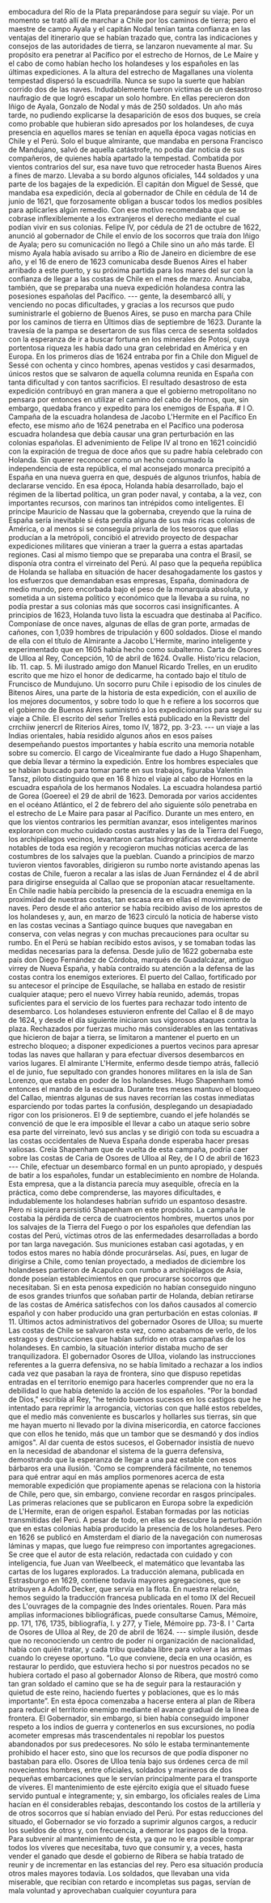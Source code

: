 embocadura del Río de la Plata preparándose para seguir su viaje. Por un momento se trató allí de marchar a Chile por los caminos de tierra; pero el maestre de campo Ayala y el capitán Nodal tenían tanta confianza en las ventajas del itinerario que se habían trazado que, contra las indicaciones y consejos de las autoridades de tierra, se lanzaron nuevamente al mar. Su propósito era penetrar al Pacífico por el estrecho de Hornos, de Le Maire y el cabo de como habían hecho los holandeses y los españoles en las últimas expediciones. A la altura del estrecho de Magallanes una violenta tempestad dispersó la escuadrilla. Nunca se supo la suerte que habían corrido dos de las naves. Indudablemente fueron víctimas de un desastroso naufragio de que logró escapar un solo hombre. En ellas perecieron don Iñigo de Ayala, Gonzalo de Nodal y más de 250 soldados. Un año más tarde, no pudiendo explicarse la desaparición de esos dos buques, se creía como probable que hubieran sido apresados por los holandeses, de cuya presencia en aquellos mares se tenían en aquella época vagas noticias en Chile y el Perú. Solo el buque almirante, que mandaba en persona Francisco de Mandujano, salvó de aquella catástrofe, no podía dar noticia de sus compañeros, de quienes había apartado la tempestad. Combatida por vientos contrarios del sur, esa nave tuvo que retroceder hasta Buenos Aires a fines de marzo. Llevaba a su bordo algunos oficiales, 144 soldados y una parte de los bagajes de la expedición. El capitán don Miguel de Sessé, que mandaba esa expedición, decía al gobernador de Chile en cédula de 14 de junio de 1621, que forzosamente obligan a buscar todos los medios posibles para aplicarles algún remedio. Con ese motivo recomendaba que se cobrase inflexiblemente a los extranjeros el derecho mediante el cual podían vivir en sus colonias. Felipe IV, por cédula de 21 de octubre de 1622, anunció al gobernador de Chile el envío de los socorros que traía don Iñigo de Ayala; pero su comunicación no llegó a Chile sino un año más tarde. El mismo Ayala había avisado su arribo a Rio de Janeiro en diciembre de ese año, y el 16 de enero de 1623 comunicaba desde Buenos Aires el haber arribado a este puerto, y su próxima partida para los mares del sur con la confianza de llegar a las costas de Chile en el mes de marzo. Anunciaba, también, que se preparaba una nueva expedición holandesa contra las posesiones españolas del Pacífico. --- gente, la desembarcó allí, y venciendo no pocas dificultades, y gracias a los recursos que pudo suministrarle el gobierno de Buenos Aires, se puso en marcha para Chile por los caminos de tierra en Últimos días de septiembre de 1623. Durante la travesía de la pampa se desertaron de sus filas cerca de sesenta soldados con la esperanza de ir a buscar fortuna en los minerales de Potosí, cuya portentosa riqueza les había dado una gran celebridad en América y en Europa. En los primeros días de 1624 entraba por fin a Chile don Miguel de Sessé con ochenta y cinco hombres, apenas vestidos y casi desarmados, únicos restos que se salvaron de aquella columna reunida en España con tanta dificultad y con tantos sacrificios. El resultado desastroso de esta expedición contribuyó en gran manera a que el gobierno metropolitano no pensara por entonces en utilizar el camino del cabo de Hornos, que, sin embargo, quedaba franco y expedito para los enemigos de España. # I O. Campaña de la escuadra holandesa de Jacobo L'Hermite en el Pacífico En efecto, ese mismo año de 1624 penetraba en el Pacífico una poderosa escuadra holandesa que debía causar una gran perturbación en las colonias españolas. El advenimiento de Felipe IV al trono en 1621 coincidió con la expiración de tregua de doce años que su padre había celebrado con Holanda. Sin querer reconocer como un hecho consumado la independencia de esta república, el mal aconsejado monarca precipitó a España en una nueva guerra en que, después de algunos triunfos, había de declararse vencido. En esa época, Holanda había desarrollado, bajo el régimen de la libertad política, un gran poder naval, y contaba, a la vez, con importantes recursos, con marinos tan intrépidos como inteligentes. El príncipe Mauricio de Nassau que la gobernaba, creyendo que la ruina de España sería inevitable si ésta perdía alguna de sus más ricas colonias de América, o al menos si se conseguía privarla de los tesoros que ellas producían a la metrópoli, concibió el atrevido proyecto de despachar expediciones militares que vinieran a traer la guerra a estas apartadas regiones. Casi al mismo tiempo que se preparaba una contra el Brasil, se disponía otra contra el virreinato del Perú. Al paso que la pequeña república de Holanda se hallaba en situación de hacer desahogadamente los gastos y los esfuerzos que demandaban esas empresas, España, dominadora de medio mundo, pero encorbada bajo el peso de la monarquía absoluta, y sometida a un sistema político y económico que la llevaba a su ruina, no podía prestar a sus colonias más que socorros casi insignificantes. A principios de 1623, Holanda tuvo lista la escuadra que destinaba al Pacífico. Componíase de once naves, algunas de ellas de gran porte, armadas de cañones, con 1,039 hombres de tripulación y 600 soldados. Diose el mando de ella con el título de Almirante a Jacobo L'Hermite, marino inteligente y experimentado que en 1605 había hecho como subalterno. Carta de Osores de Ulloa al Rey, Concepción, 10 de abril de 1624. Ovalle. Histo'ricu relacion, lib. 11. cap. 5. Mi ilustrado amigo don Manuel Ricardo Trelles, en un erudito escrito que me hizo el honor de dedicarme, ha contado bajo el título de Fruncisco de Mundujuno. Un socorro puru Chile i episodio de los cinules de Bitenos Aires, una parte de la historia de esta expedición, con el auxilio de los mejores documentos, y sobre todo lo que h e refiere a los socorros que el gobierno de Buenos Aires suministró a los expedicionarios para seguir su viaje a Chile. El escrito del señor Trelles está publicado en la Revisttr del crrchiiw jenercrl de Riterios Aires, tomo IV, 1872, pp. 3-23. --- un viaje a las Indias orientales, había residido algunos años en esos países desempeñando puestos importantes y había escrito una memoria notable sobre su comercio. El cargo de Vicealmirante fue dado a Hugo Shapenham, que debía llevar a término la expedición. Entre los hombres especiales que se habían buscado para tomar parte en sus trabajos, figuraba Valentín Tansz, piloto distinguido que en 16 8 hizo el viaje al cabo de Hornos en la escuadra española de los hermanos Nodales. La escuadra holandesa partió de Gorea (Goeree) el 29 de abril de 1623. Demorada por varios accidentes en el océano Atlántico, el 2 de febrero del año siguiente sólo penetraba en el estrecho de Le Maire para pasar al Pacífico. Durante un mes entero, en que los vientos contrarios les permitían avanzar, esos inteligentes marinos exploraron con mucho cuidado costas australes y las de la Tierra del Fuego, los archipiélagos vecinos, levantaron cartas hidrográficas verdaderamente notables de toda esa región y recogieron muchas noticias acerca de las costumbres de los salvajes que la pueblan. Cuando a principios de marzo tuvieron vientos favorables, dirigieron su rumbo norte avistando apenas las costas de Chile, fueron a recalar a las islas de Juan Fernández el 4 de abril para dirigirse enseguida al Callao que se proponían atacar resueltamente. En Chile nadie había percibido la presencia de la escuadra enemiga en la proximidad de nuestras costas, tan escasa era en ellas el movimiento de naves. Pero desde el año anterior se había recibido aviso de los aprestos de los holandeses y, aun, en marzo de 1623 circuló la noticia de haberse visto en las costas vecinas a Santiago quince buques que navegaban en conserva, con velas negras y con muchas precauciones para ocultar su rumbo. En el Perú se habían recibido estos avisos, y se tomaban todas las medidas necesarias para la defensa. Desde julio de 1622 gobernaba este país don Diego Fernández de Córdoba, marqués de Guadalcázar, antiguo virrey de Nueva España, y había contraído su atención a la defensa de las costas contra los enemigos exteriores. El puerto del Callao, fortificado por su antecesor el príncipe de Esquilache, se hallaba en estado de resistir cualquier ataque; pero el nuevo Virrey había reunido, además, tropas suficientes para el servicio de los fuertes para rechazar todo intento de desembarco. Los holandeses estuvieron enfrente del Callao el 8 de mayo de 1624, y desde el día siguiente iniciaron sus vigorosos ataques contra la plaza. Rechazados por fuerzas mucho más considerables en las tentativas que hicieron de bajar a tierra, se limitaron a mantener el puerto en un estrecho bloqueo; a disponer expediciones a puertos vecinos para apresar todas las naves que hallaran y para efectuar diversos desembarcos en varios lugares. El almirante L'Hermite, enfermo desde tiempo atrás, falleció el de junio, fue sepultado con grandes honores militares en la isla de San Lorenzo, que estaba en poder de los holandeses. Hugo Shapenham tomó entonces el mando de la escuadra. Durante tres meses mantuvo el bloqueo del Callao, mientras algunas de sus naves recorrían las costas inmediatas esparciendo por todas partes la confusión, desplegando un desapiadado rigor con los prisioneros. El 9 de septiembre, cuando el jefe holandés se convenció de que le era imposible el llevar a cabo un ataque serio sobre esa parte del virreinato, levó sus anclas y se dirigió con toda su escuadra a las costas occidentales de Nueva España donde esperaba hacer presas valiosas. Creía Shapenham que de vuelta de esta campaña, podría caer sobre las costas de Caria de Osores de Ulloa al Rey, de I O de abril de 1623 --- Chile, efectuar un desembarco formal en un punto apropiado, y después de batir a los españoles, fundar un establecimiento en nombre de Holanda. Esta empresa, que a la distancia parecía muy asequible, ofrecía en la práctica, como debe comprenderse, las mayores dificultades, e indudablemente los holandeses habrían sufrido un espantoso desastre. Pero ni siquiera persistió Shapenham en este propósito. La campaña le costaba la pérdida de cerca de cuatrocientos hombres, muertos unos por los salvajes de la Tierra del Fuego o por los españoles que defendían las costas del Perú, víctimas otros de las enfermedades desarrolladas a bordo por tan larga navegación. Sus municiones estaban casi agotadas, y en todos estos mares no había dónde procurárselas. Así, pues, en lugar de dirigirse a Chile, como tenían proyectado, a mediados de diciembre los holandeses partieron de Acapulco con rumbo a archipiélagos de Asia, donde poseían establecimientos en que procurarse socorros que necesitaban. Si en esta penosa expedición no habían conseguido ninguno de esos grandes triunfos que soñaban partir de Holanda, debían retirarse de las costas de América satisfechos con los daños causados al comercio español y con haber producido una gran perturbación en estas colonias. # 11. Últimos actos administrativos del gobernador Osores de Ulloa; su muerte Las costas de Chile se salvaron esta vez, como acabamos de verlo, de los estragos y destrucciones que habían sufrido en otras campañas de los holandeses. En cambio, la situación interior distaba mucho de ser tranquilizadora. El gobernador Osores de Ulloa, violando las instrucciones referentes a la guerra defensiva, no se había limitado a rechazar a los indios cada vez que pasaban la raya de frontera, sino que dispuso repetidas entradas en el territorio enemigo para hacerles comprender que no era la debilidad lo que había detenido la acción de los españoles. "Por la bondad de Dios," escribía al Rey, "he tenido buenos sucesos en los castigos que he intentado para reprimir la arrogancia, victorias con que hallé estos rebeldes, que el medio más conveniente es buscarlos y hollarles sus tierras, sin que me hayan muerto ni llevado por la divina misericordia, en catorce facciones que con ellos he tenido, más que un tambor que se desmandó y dos indios amigos". Al dar cuenta de estos sucesos, el Gobernador insistía de nuevo en la necesidad de abandonar el sistema de la guerra defensiva, demostrando que la esperanza de llegar a una paz estable con esos bárbaros era una ilusión. 'Como se comprenderá fácilmente, no tenemos para qué entrar aquí en más amplios pormenores acerca de esta memorable expedición que propiamente apenas se relaciona con la historia de Chile, pero que, sin embargo, conviene recordar en rasgos principales. Las primeras relaciones que se publicaron en Europa sobre la expedición de L'Hermite, eran de origen español. Estaban formadas por las noticias transmitidas del Perú. A pesar de todo, en ellas se descubre la perturbación que en estas colonias había producido la presencia de los holandeses. Pero en 1626 se publicó en Amsterdam el diario de la navegación con numerosas láminas y mapas, que luego fue reimpreso con importantes agregaciones. Se cree que el autor de esta relación, redactada con cuidado y con inteligencia, fue Juan van Weelbeeck, el matemático que levantaba las cartas de los lugares explorados. La traducción alemana, publicada en Estrasburgo en 1629, contiene todavía mayores agregaciones, que se atribuyen a Adolfo Decker, que servía en la flota. En nuestra relación, hemos seguido la traducción francesa publicada en el tomo IX del Recueil des L'ouvrages de la compagnie des Indes orientales. Rouen. Para más amplias informaciones bibliográficas, puede consultarse Camus, Mémoire, pp. 171, 176, 1735, bibliografía, I. y 277, y Tiele, Mémoire pp. 73-8. I ' Carta de Osores de Ulloa al Rey, de 20 de abril de 1624. --- simple ilusión, desde que no reconociendo un centro de poder ni organización de nacionalidad, había con quién tratar, y cada tribu quedaba libre para volver a las armas cuando lo creyese oportuno. “Lo que conviene, decía en una ocasión, es restaurar lo perdido, que estuviera hecho si por nuestros pecados no se hubiera cortado el paso al gobernador Alonso de Ribera, que mostró como tan gran soldado el camino que se ha de seguir para la restauración y quietud de este reino, haciendo fuertes y poblaciones, que es lo más importante”. En esta época comenzaba a hacerse entera al plan de Ribera para reducir el territorio enemigo mediante el avance gradual de la línea de frontera. El Gobernador, sin embargo, si bien había conseguido imponer respeto a los indios de guerra y contenerlos en sus excursiones, no podía acometer empresas más trascendentales ni repoblar los puestos abandonados por sus predecesores. No sólo le estaba terminantemente prohibido el hacer esto, sino que los recursos de que podía disponer no bastaban para ello. Osores de Ulloa tenía bajo sus órdenes cerca de mil novecientos hombres, entre oficiales, soldados y marineros de dos pequeñas embarcaciones que le servían principalmente para el transporte de víveres. El mantenimiento de este ejército exigía que el situado fuese servido puntual e íntegramente; y, sin embargo, los oficiales reales de Lima hacían en él considerables rebajas, descontando los costos de la artillería y de otros socorros que sí habían enviado del Perú. Por estas reducciones del situado, el Gobernador se vio forzado a suprimir algunos cargos, a reducir los sueldos de otros y, con frecuencia, a demorar los pagos de la tropa. Para subvenir al mantenimiento de ésta, ya que no le era posible comprar todos los víveres que necesitaba, tuvo que consumir y, a veces, hasta vender el ganado que desde el gobierno de Ribera se había tratado de reunir y de incrementar en las estancias del rey. Pero esa situación producía otros males mayores todavía. Los soldados, que llevaban una vida miserable, que recibían con retardo e incompletas sus pagas, servían de mala voluntad y aprovechaban cualquier coyuntura para